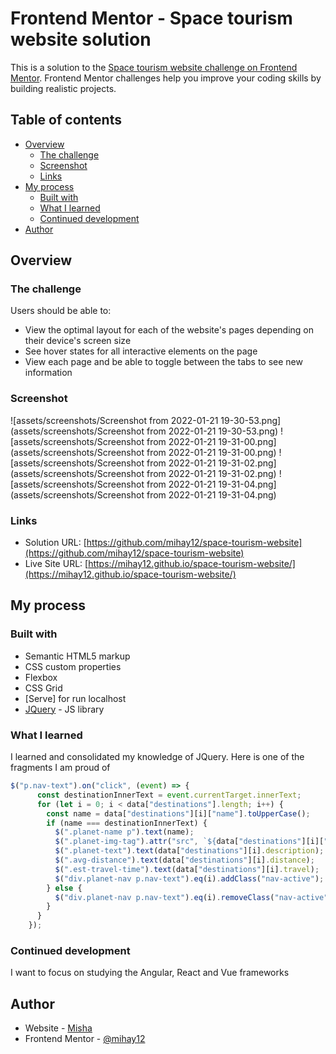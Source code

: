 # Frontend Mentor - Space tourism website solution

This is a solution to the [Space tourism website challenge on Frontend Mentor](https://www.frontendmentor.io/challenges/space-tourism-multipage-website-gRWj1URZ3). Frontend Mentor challenges help you improve your coding skills by building realistic projects. 

## Table of contents

- [Overview](#overview)
  - [The challenge](#the-challenge)
  - [Screenshot](#screenshot)
  - [Links](#links)
- [My process](#my-process)
  - [Built with](#built-with)
  - [What I learned](#what-i-learned)
  - [Continued development](#continued-development)
- [Author](#author)

## Overview

### The challenge

Users should be able to:

- View the optimal layout for each of the website's pages depending on their device's screen size
- See hover states for all interactive elements on the page
- View each page and be able to toggle between the tabs to see new information

### Screenshot

![assets/screenshots/Screenshot from 2022-01-21 19-30-53.png](assets/screenshots/Screenshot from 2022-01-21 19-30-53.png)
![assets/screenshots/Screenshot from 2022-01-21 19-31-00.png](assets/screenshots/Screenshot from 2022-01-21 19-31-00.png)
![assets/screenshots/Screenshot from 2022-01-21 19-31-02.png](assets/screenshots/Screenshot from 2022-01-21 19-31-02.png)
![assets/screenshots/Screenshot from 2022-01-21 19-31-04.png](assets/screenshots/Screenshot from 2022-01-21 19-31-04.png)

### Links

- Solution URL: [https://github.com/mihay12/space-tourism-website](https://github.com/mihay12/space-tourism-website)
- Live Site URL: [https://mihay12.github.io/space-tourism-website/](https://mihay12.github.io/space-tourism-website/)

## My process

### Built with

- Semantic HTML5 markup
- CSS custom properties
- Flexbox
- CSS Grid
- [Serve] for run localhost
- [JQuery](https://jquery.com/) - JS library

### What I learned

I learned and consolidated my knowledge of JQuery. Here is one of the fragments I am proud of

```js
$("p.nav-text").on("click", (event) => {
      const destinationInnerText = event.currentTarget.innerText;
      for (let i = 0; i < data["destinations"].length; i++) {
        const name = data["destinations"][i]["name"].toUpperCase();
        if (name === destinationInnerText) {
          $(".planet-name p").text(name);
          $(".planet-img-tag").attr("src", `${data["destinations"][i]["images"]["png"]}`);
          $(".planet-text").text(data["destinations"][i].description);
          $(".avg-distance").text(data["destinations"][i].distance);
          $(".est-travel-time").text(data["destinations"][i].travel);
          $("div.planet-nav p.nav-text").eq(i).addClass("nav-active");
        } else {
          $("div.planet-nav p.nav-text").eq(i).removeClass("nav-active");
        }
      }
    });
```

### Continued development

I want to focus on studying the Angular, React and Vue frameworks

## Author

- Website - [Misha](https://mihay12.github.io/space-tourism-website/)
- Frontend Mentor - [@mihay12](https://www.frontendmentor.io/profile/mihay12)
